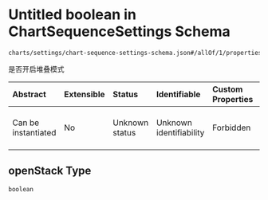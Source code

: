 # Untitled boolean in ChartSequenceSettings Schema

```txt
charts/settings/chart-sequence-settings-schema.json#/allOf/1/properties/openStack
```

是否开启堆叠模式

| Abstract            | Extensible | Status         | Identifiable            | Custom Properties | Additional Properties | Access Restrictions | Defined In                                                                                                                 |
| :------------------ | :--------- | :------------- | :---------------------- | :---------------- | :-------------------- | :------------------ | :------------------------------------------------------------------------------------------------------------------------- |
| Can be instantiated | No         | Unknown status | Unknown identifiability | Forbidden         | Allowed               | none                | [chart-sequence-settings-schema.json\*](../out/charts/settings/chart-sequence-settings-schema.json "open original schema") |

## openStack Type

`boolean`
